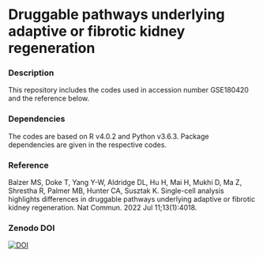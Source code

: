 # Druggable pathways underlying adaptive or fibrotic kidney regeneration

### Description
This repository includes the codes used in accession number GSE180420 and the reference below.

### Dependencies
The codes are based on R v4.0.2 and Python v3.6.3. Package dependencies are given in the respective codes.

### Reference
Balzer MS, Doke T, Yang Y-W, Aldridge DL, Hu H, Mai H, Mukhi D, Ma Z, Shrestha R, Palmer MB, Hunter CA, Susztak K. Single-cell analysis highlights differences in druggable pathways underlying adaptive or fibrotic kidney regeneration. Nat Commun. 2022 Jul 11;13(1):4018.

### Zenodo DOI
[![DOI](https://zenodo.org/badge/450589365.svg)](https://zenodo.org/badge/latestdoi/450589365)
